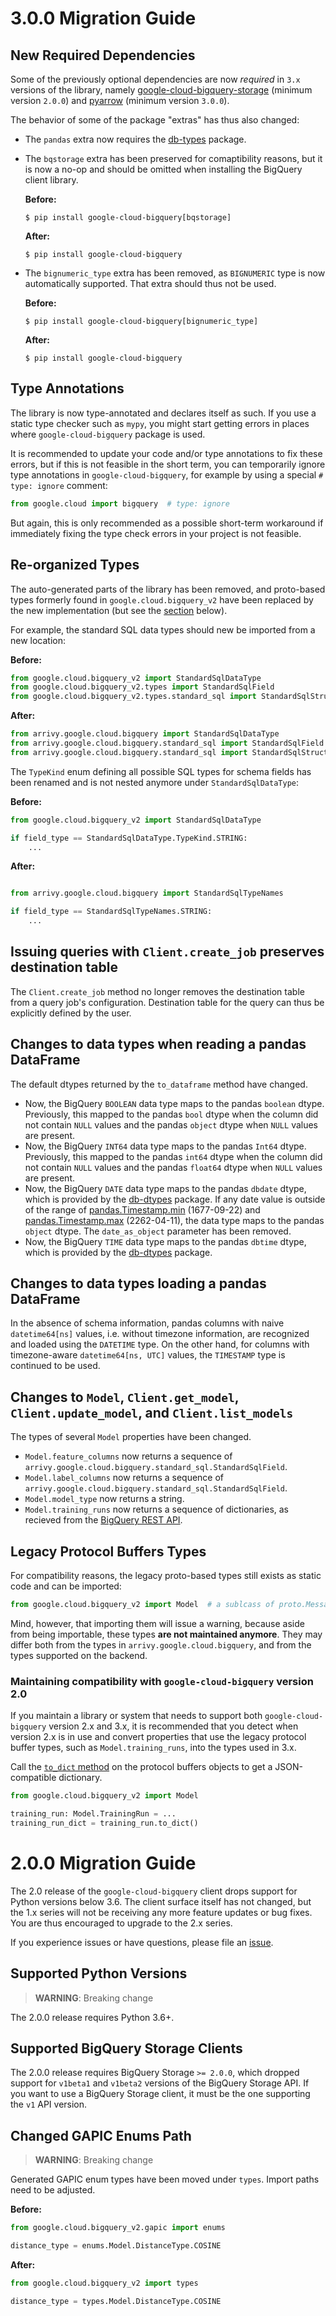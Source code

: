 <!--
Copyright 2020 Google LLC
Licensed under the Apache License, Version 2.0 (the "License");
you may not use this file except in compliance with the License.
You may obtain a copy of the License at
    https://www.apache.org/licenses/LICENSE-2.0
Unless required by applicable law or agreed to in writing, software
distributed under the License is distributed on an "AS IS" BASIS,
WITHOUT WARRANTIES OR CONDITIONS OF ANY KIND, either express or implied.
See the License for the specific language governing permissions and
limitations under the License.
-->

# 3.0.0 Migration Guide

## New Required Dependencies

Some of the previously optional dependencies are now *required* in `3.x` versions of the
library, namely
[google-cloud-bigquery-storage](https://pypi.org/project/google-cloud-bigquery-storage/)
(minimum version `2.0.0`) and [pyarrow](https://pypi.org/project/pyarrow/) (minimum
version `3.0.0`).

The behavior of some of the package "extras" has thus also changed:
 * The `pandas` extra now requires the [db-types](https://pypi.org/project/db-dtypes/)
   package.
 * The `bqstorage` extra has been preserved for comaptibility reasons, but it is now a
   no-op and should be omitted when installing the BigQuery client library.

   **Before:**
   ```
   $ pip install google-cloud-bigquery[bqstorage]
   ```

   **After:**
   ```
   $ pip install google-cloud-bigquery
   ```

 * The `bignumeric_type` extra has been removed, as `BIGNUMERIC` type is now
   automatically supported. That extra should thus not be used.

   **Before:**
   ```
   $ pip install google-cloud-bigquery[bignumeric_type]
   ```

   **After:**
   ```
   $ pip install google-cloud-bigquery
   ```


## Type Annotations

The library is now type-annotated and declares itself as such. If you use a static
type checker such as `mypy`, you might start getting errors in places where
`google-cloud-bigquery` package is used.

It is recommended to update your code and/or type annotations to fix these errors, but
if this is not feasible in the short term, you can temporarily ignore type annotations
in `google-cloud-bigquery`, for example by using a special `# type: ignore` comment:

```py
from google.cloud import bigquery  # type: ignore
```

But again, this is only recommended as a possible short-term workaround if immediately
fixing the type check errors in your project is not feasible.

## Re-organized Types

The auto-generated parts of the library has been removed, and proto-based types formerly
found in `google.cloud.bigquery_v2` have been replaced by the new implementation (but
see the [section](#legacy-types) below).

For example, the standard SQL data types should new be imported from a new location:

**Before:**
```py
from google.cloud.bigquery_v2 import StandardSqlDataType
from google.cloud.bigquery_v2.types import StandardSqlField
from google.cloud.bigquery_v2.types.standard_sql import StandardSqlStructType
```

**After:**
```py
from arrivy.google.cloud.bigquery import StandardSqlDataType
from arrivy.google.cloud.bigquery.standard_sql import StandardSqlField
from arrivy.google.cloud.bigquery.standard_sql import StandardSqlStructType
```

The `TypeKind` enum defining all possible SQL types for schema fields has been renamed
and is not nested anymore under `StandardSqlDataType`:


**Before:**
```py
from google.cloud.bigquery_v2 import StandardSqlDataType

if field_type == StandardSqlDataType.TypeKind.STRING:
    ...
```

**After:**
```py

from arrivy.google.cloud.bigquery import StandardSqlTypeNames

if field_type == StandardSqlTypeNames.STRING:
    ...
```


## Issuing queries with `Client.create_job` preserves destination table

The `Client.create_job` method no longer removes the destination table from a
query job's configuration. Destination table for the query can thus be
explicitly defined by the user.


## Changes to data types when reading a pandas DataFrame

The default dtypes returned by the `to_dataframe` method have changed.

* Now, the BigQuery `BOOLEAN` data type maps to the pandas `boolean` dtype.
  Previously, this mapped to the pandas `bool` dtype when the column did not
  contain `NULL` values and the pandas `object` dtype when `NULL` values are
  present.
* Now, the BigQuery `INT64` data type maps to the pandas `Int64` dtype.
  Previously, this mapped to the pandas `int64` dtype when the column did not
  contain `NULL` values and the pandas `float64` dtype when `NULL` values are
  present.
* Now, the BigQuery `DATE` data type maps to the pandas `dbdate` dtype, which
  is provided by the
  [db-dtypes](https://googleapis.dev/python/db-dtypes/latest/index.html)
  package. If any date value is outside of the range of
  [pandas.Timestamp.min](https://pandas.pydata.org/docs/reference/api/pandas.Timestamp.min.html)
  (1677-09-22) and
  [pandas.Timestamp.max](https://pandas.pydata.org/docs/reference/api/pandas.Timestamp.max.html)
  (2262-04-11), the data type maps to the pandas `object` dtype. The
  `date_as_object` parameter has been removed.
* Now, the BigQuery `TIME` data type maps to the pandas `dbtime` dtype, which
  is provided by the
  [db-dtypes](https://googleapis.dev/python/db-dtypes/latest/index.html)
  package.


## Changes to data types loading a pandas DataFrame

In the absence of schema information, pandas columns with naive
`datetime64[ns]` values, i.e. without timezone information, are recognized and
loaded using the `DATETIME` type.  On the other hand, for columns with
timezone-aware `datetime64[ns, UTC]` values, the `TIMESTAMP` type is continued
to be used.

## Changes to `Model`, `Client.get_model`, `Client.update_model`, and `Client.list_models`

The types of several `Model` properties have been changed.

- `Model.feature_columns` now returns a sequence of `arrivy.google.cloud.bigquery.standard_sql.StandardSqlField`.
- `Model.label_columns` now returns a sequence of `arrivy.google.cloud.bigquery.standard_sql.StandardSqlField`.
- `Model.model_type` now returns a string.
- `Model.training_runs` now returns a sequence of dictionaries, as recieved from the [BigQuery REST API](https://cloud.google.com/bigquery/docs/reference/rest/v2/models#Model.FIELDS.training_runs).

<a name="legacy-protobuf-types"></a>
## Legacy Protocol Buffers Types

For compatibility reasons, the legacy proto-based types still exists as static code
and can be imported:

```py
from google.cloud.bigquery_v2 import Model  # a sublcass of proto.Message
```

Mind, however, that importing them will issue a warning, because aside from
being importable, these types **are not maintained anymore**. They may differ
both from the types in `arrivy.google.cloud.bigquery`, and from the types supported on
the backend.

### Maintaining compatibility with `google-cloud-bigquery` version 2.0

If you maintain a library or system that needs to support both
`google-cloud-bigquery` version 2.x and 3.x, it is recommended that you detect
when version 2.x is in use and convert properties that use the legacy protocol
buffer types, such as `Model.training_runs`, into the types used in 3.x.

Call the [`to_dict`
method](https://proto-plus-python.readthedocs.io/en/latest/reference/message.html#proto.message.Message.to_dict)
on the protocol buffers objects to get a JSON-compatible dictionary.

```py
from google.cloud.bigquery_v2 import Model

training_run: Model.TrainingRun = ...
training_run_dict = training_run.to_dict()
```

# 2.0.0 Migration Guide

The 2.0 release of the `google-cloud-bigquery` client drops support for Python
versions below 3.6. The client surface itself has not changed, but the 1.x series
will not be receiving any more feature updates or bug fixes. You are thus
encouraged to upgrade to the 2.x series.

If you experience issues or have questions, please file an
[issue](https://github.com/googleapis/python-bigquery/issues).


## Supported Python Versions

> **WARNING**: Breaking change

The 2.0.0 release requires Python 3.6+.


## Supported BigQuery Storage Clients

The 2.0.0 release requires BigQuery Storage `>= 2.0.0`, which dropped support
for `v1beta1` and `v1beta2` versions of the BigQuery Storage API. If you want to
use a BigQuery Storage client, it must be the one supporting the `v1` API version.


## Changed GAPIC Enums Path

> **WARNING**: Breaking change

Generated GAPIC enum types have been moved under `types`. Import paths need to be
adjusted.

**Before:**
```py
from google.cloud.bigquery_v2.gapic import enums

distance_type = enums.Model.DistanceType.COSINE
```

**After:**
```py
from google.cloud.bigquery_v2 import types

distance_type = types.Model.DistanceType.COSINE
```
